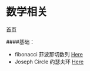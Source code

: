 ﻿# 数学相关

[首页](https://github.com/zzzvvvxxxd/BuluCoding)  

####基础：

* fibonacci 菲波那切数列 [Here](https://github.com/zzzvvvxxxd/BuluCoding/blob/master/Math/fibonacci.md)  
* Joseph Circle 约瑟夫环 [Here](https://github.com/zzzvvvxxxd/BuluCoding/blob/master/Math/joseph.md)  